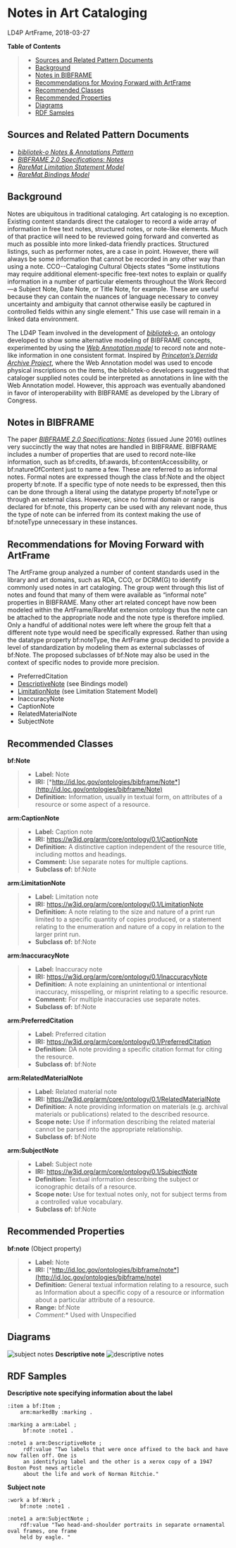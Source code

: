 Notes in Art Cataloging 
======================
LD4P ArtFrame, 2018-03-27

**Table of Contents**
> - [Sources and Related Pattern Documents](#sources)
> - [Background](#background)
> - [Notes in BIBFRAME](#bibframe)
> - [Recommendations for Moving Forward with ArtFrame](#recommendations)
> - [Recommended Classes](#classes)
> - [Recommended Properties](#properties)
> - [Diagrams](#diagrams)
> - [RDF Samples](#samples)

<a name="sources">Sources and Related Pattern Documents</a>
---------

- [*bibliotek-o Notes & Annotations Pattern*](https://wiki.duraspace.org/display/LD4P/bibliotek-o?preview=/79795231/83237329/bibliotek-o_pattern_notes_annotations_201612.pdf
)
- [*BIBFRAME 2.0 Specifications: Notes*](https://www.loc.gov/bibframe/docs/pdf/bf2-notes-june2016.pdf)
- [*RareMat Limitation Statement Model*](https://github.com/LD4P/ArtFrame-RareMat/blob/master/modeling_recommendations/limitation_statements.md)
- [*RareMat Bindings Model*](https://github.com/LD4P/ArtFrame-RareMat/blob/master/modeling_recommendations/bindings.md#rdf)

<a name="background">Background</a>
---------

Notes are ubiquitous in traditional cataloging. Art cataloging is no exception. Existing content standards direct the cataloger to record a wide array of information in free text notes, structured notes, or note-like elements. Much of that practice will need to be reviewed going forward and converted as much as possible into more linked-data friendly practices. Structured listings, such as performer notes, are a case in point. However, there will always be some information that cannot be recorded in any other way than using a note.
CCO--Cataloging Cultural Objects states “Some institutions may require additional element-specific free-text notes to explain or qualify information in a number of particular elements throughout the Work Record—a Subject Note, Date Note, or Title Note, for example. These are useful because they can contain the nuances of language necessary to convey
uncertainty and ambiguity that cannot otherwise easily be captured in controlled
fields within any single element.” This use case will remain in a linked data environment.

The LD4P Team involved in the development of [*bibliotek-o*](https://bibliotek-o.org/1.1/ontology.html), an ontology developed to show some alternative modeling of BIBFRAME concepts, experimented by using the [*Web Annotation model*](https://www.w3.org/TR/annotation-model/) to record note and note-like information in one consistent format. Inspired by [*Princeton’s Derrida Archive Project*](https://wiki.duraspace.org/display/LD4P/Princeton+-+Project+Updates), where the Web Annotation model was used to encode physical inscriptions on the items, the bibliotek-o developers suggested that cataloger supplied notes could be interpreted as annotations in line with the Web Annotation model. However, this approach was eventually abandoned in favor of interoperability with BIBFRAME as developed by the Library of Congress.

<a name="bibframe">Notes in BIBFRAME</a>
---------

The paper [*BIBFRAME 2.0 Specifications: Notes*](https://www.loc.gov/bibframe/docs/pdf/bf2-notes-june2016.pdf) (issued June 2016) outlines very succinctly the way that notes are handled in BIBFRAME. BIBFRAME includes a number of properties that are used to record note-like information, such as bf:credits, bf:awards, bf:contentAccessibility, or  bf:natureOfContent just to name a few. These are referred to as informal notes. Formal notes are expressed though the class bf:Note and the object property bf:note. If a specific type of note needs to be expressed, then this can be done through a literal using the datatype property bf:noteType or through an external class. However, since no formal domain or range is declared for bf:note, this property can be used with any relevant node, thus the type of note can be inferred from its context making the use of bf:noteType unnecessary in these instances.

<a name="recommendations">Recommendations for Moving Forward with ArtFrame</a>
---------

The ArtFrame group analyzed a number of content standards used in the library and art domains, such as RDA, CCO,  or DCRM(G) to identify commonly used notes in art cataloging. The group went through this list of notes and found that many of them were available as “informal note” properties in BIBFRAME. Many other art related concept have now been modeled within the ArtFrame/RareMat extension ontology thus the note can be attached to the appropriate node and the note type is therefore implied. Only a handful of additional notes were left where the group felt that a different note type would need be specifically expressed. Rather than using the datatype property bf:noteType, the ArtFrame group decided to provide a level of standardization by modeling them as external subclasses of bf:Note. The proposed subclasses of bf:Note may also be used in the context of specific nodes to provide more precision.
- PreferredCitation
- [DescriptiveNote](https://github.com/LD4P/ArtFrame-RareMat/blob/master/modeling_recommendations/bindings.md#rdf) (see Bindings model)
- [LimitationNote](https://github.com/LD4P/ArtFrame-RareMat/blob/master/modeling_recommendations/limitation_statements.md) (see Limitation Statement Model)
- InaccuracyNote
- CaptionNote
- RelatedMaterialNote
- SubjectNote

<a name="classes">Recommended Classes</a>
---------

**bf:Note**
> - **Label:** Note
> - **IRI:** [*http://id.loc.gov/ontologies/bibframe/Note*](http://id.loc.gov/ontologies/bibframe/Note)
> - **Definition:** Information, usually in textual form, on attributes of a resource or some aspect of a resource.

**arm:CaptionNote**
> - **Label:** Caption note
> - **IRI:** https://w3id.org/arm/core/ontology/0.1/CaptionNote
> - **Definition:** A distinctive caption independent of the resource title, including mottos and headings.
> - **Comment:** Use separate notes for multiple captions.
> - **Subclass of:** bf:Note

**arm:LimitationNote**
> - **Label:** Limitation note
> - **IRI:** https://w3id.org/arm/core/ontology/0.1/LimitationNote
> - **Definition:** A note relating to the size and nature of a print run limited to a specific quantity of copies produced, or a statement relating to the enumeration and nature of a copy in relation to the larger print run.
> - **Subclass of:** bf:Note

**arm:InaccuracyNote**
> - **Label:** Inaccuracy note
> - **IRI:** https://w3id.org/arm/core/ontology/0.1/InaccuracyNote
> - **Definition:** A note explaining an unintentional or intentional inaccuracy, misspelling, or misprint relating to a specific resource. 
> - **Comment:** For multiple inaccuracies use separate notes.
> - **Subclass of:** bf:Note

**arm:PreferredCitation**
> - **Label:** Preferred citation
> - **IRI:** https://w3id.org/arm/core/ontology/0.1/PreferredCitation
> - **Definition:** DA note providing a specific citation format for citing the resource.
> - **Subclass of:** bf:Note

**arm:RelatedMaterialNote**
> - **Label:** Related material note
> - **IRI:** https://w3id.org/arm/core/ontology/0.1/RelatedMaterialNote
> - **Definition:** A note providing information on materials (e.g. archival materials or publications) related to the described resource.
> - **Scope note:** Use if information describing the related material cannot be parsed into the appropriate relationship.
> - **Subclass of:** bf:Note

**arm:SubjectNote**
> - **Label:** Subject note
> - **IRI:** https://w3id.org/arm/core/ontology/0.1/SubjectNote
> - **Definition:** Textual information describing the subject or iconographic details of a resource.
> - **Scope note:** Use for textual notes only, not for subject terms from a controlled value vocabulary.
> - **Subclass of:** bf:Note

<a name="properties">Recommended Properties</a>
---------

**bf:note** (Object property)
> - **Label:** Note
> - **IRI:** [*http://id.loc.gov/ontologies/bibframe/note*](http://id.loc.gov/ontologies/bibframe/note)
> - **Definition:** General textual information relating to a resource, such as Information about a specific copy of a resource or information about a particular attribute of a resource.
> - **Range:** bf:Note
> - *Comment:** Used with Unspecified

<a name="diagrams">Diagrams</a>
---------


![subject notes](modeling_diagrams/subject_note.png)
**Descriptive note**
![descriptive notes](modeling_diagrams/descriptive_note.png)


<a name="samples">RDF Samples</a>
---------
**Descriptive note specifying information about the label**
```
:item a bf:Item ;
    arm:markedBy :marking .

:marking a arm:Label ;
     bf:note :note1 .

:note1 a arm:DescriptiveNote ;
     rdf:value "Two labels that were once affixed to the back and have now fallen off. One is 
     an identifying label and the other is a xerox copy of a 1947 Boston Post news article
     about the life and work of Norman Ritchie."
```

**Subject note**
```
:work a bf:Work ;
    bf:note :note1 .

:note1 a arm:SubjectNote ;
    rdf:value "Two head-and-shoulder portraits in separate ornamental oval frames, one frame 
    held by eagle. "

```
